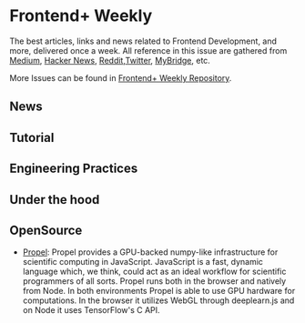 # Frontend+ Weekly

The best articles, links and news related to Frontend Development, and more, delivered once a week. All reference in this issue are gathered from [Medium](https://medium.com/@384924552), [Hacker News](https://news.ycombinator.com/news), [Reddit](reddit.com),[Twitter](twitter.com), [MyBridge](mybridge.co), etc.

More Issues can be found in [Frontend+ Weekly Repository](https://parg.co/U9x).

## News

## Tutorial

## Engineering Practices

## Under the hood

## OpenSource

* [Propel](http://propelml.org/): Propel provides a GPU-backed numpy-like infrastructure for scientific computing in JavaScript. JavaScript is a fast, dynamic language which, we think, could act as an ideal workflow for scientific programmers of all sorts. Propel runs both in the browser and natively from Node. In both environments Propel is able to use GPU hardware for computations. In the browser it utilizes WebGL through deeplearn.js and on Node it uses TensorFlow's C API.
